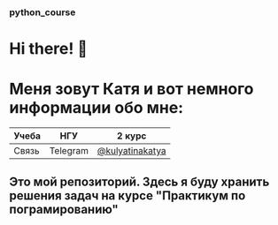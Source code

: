 ### python_course


# Hi there! 💌
# Меня зовут Катя и вот немного информации обо мне:

Учеба | НГУ | 2 курс
--- | --- | ---
Связь | Telegram | [@kulyatinakatya](t.me/kulyatinakatya)


## Это мой __репозиторий__. Здесь я буду хранить решения задач на курсе "Практикум по пограмированию"

